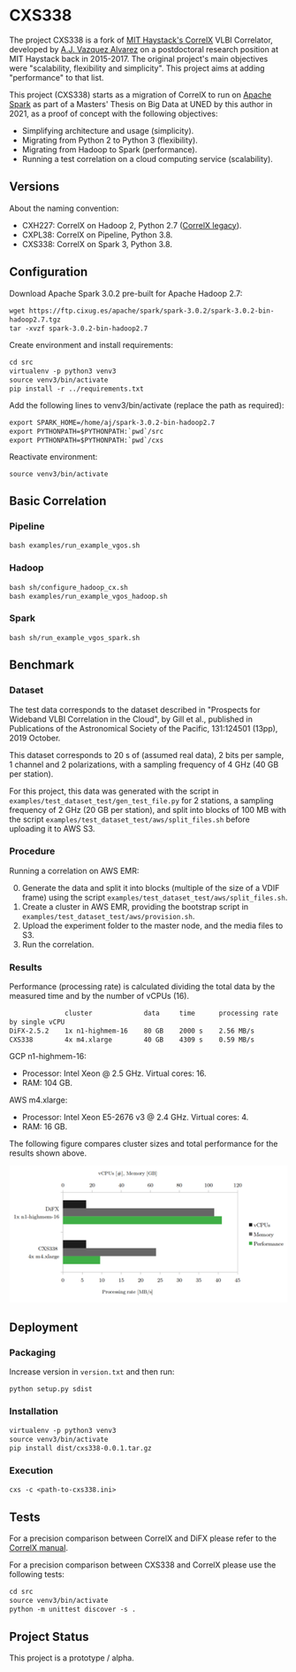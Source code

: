 # CXS338

The project CXS338 is a fork of [MIT Haystack's CorrelX](https://github.com/MITHaystack/CorrelX/) VLBI Correlator, developed by [A.J. Vazquez Alvarez](https://github.com/ajvazquez) on a postdoctoral research position at MIT Haystack back in 2015-2017.
The original project's main objectives were "scalability, flexibility and simplicity". This project aims at adding "performance" to that list.


This project (CXS338) starts as a migration of CorrelX to run on [Apache Spark](https://spark.apache.org/) as part of a Masters' Thesis on Big Data at UNED by this author in 2021, as a proof of concept with the following objectives:
* Simplifying architecture and usage (simplicity).
* Migrating from Python 2 to Python 3 (flexibility).
* Migrating from Hadoop to Spark (performance).
* Running a test correlation on a cloud computing service (scalability).

## Versions

About the naming convention:
* CXH227: CorrelX on Hadoop 2, Python 2.7 ([CorrelX legacy](https://github.com/MITHaystack/CorrelX/)).
* CXPL38: CorrelX on Pipeline, Python 3.8.
* CXS338: CorrelX on Spark 3, Python 3.8.

## Configuration

Download Apache Spark 3.0.2 pre-built for Apache Hadoop 2.7:
```
wget https://ftp.cixug.es/apache/spark/spark-3.0.2/spark-3.0.2-bin-hadoop2.7.tgz
tar -xvzf spark-3.0.2-bin-hadoop2.7
```

Create environment and install requirements:
```
cd src
virtualenv -p python3 venv3
source venv3/bin/activate
pip install -r ../requirements.txt
```
Add the following lines to venv3/bin/activate (replace the path as required):
```
export SPARK_HOME=/home/aj/spark-3.0.2-bin-hadoop2.7
export PYTHONPATH=$PYTHONPATH:`pwd`/src
export PYTHONPATH=$PYTHONPATH:`pwd`/cxs
```
Reactivate environment:
```
source venv3/bin/activate
```

## Basic Correlation

### Pipeline
```
bash examples/run_example_vgos.sh
```
### Hadoop
```
bash sh/configure_hadoop_cx.sh
bash examples/run_example_vgos_hadoop.sh
```
### Spark
```
bash sh/run_example_vgos_spark.sh
```

## Benchmark

### Dataset

The test data corresponds to the dataset described in "Prospects for Wideband VLBI Correlation in the Cloud", by Gill et al.,
published in Publications of the Astronomical Society of the Pacific, 131:124501 (13pp), 2019 October.

This dataset corresponds to 20 s of (assumed real data), 2 bits per sample, 1 channel and 2 polarizations, with a sampling frequency of 4 GHz (40 GB per station).

For this project, this data was generated with the script in ```examples/test_dataset_test/gen_test_file.py``` for 2 stations, a sampling frequency of 2 GHz (20 GB per station), and split into blocks of 100 MB with the script ```examples/test_dataset_test/aws/split_files.sh```
before uploading it to AWS S3.

### Procedure

Running a correlation on AWS EMR:

0. Generate the data and split it into blocks (multiple of the size of a VDIF frame) using the script ```examples/test_dataset_test/aws/split_files.sh```.
1. Create a cluster in AWS EMR, providing the bootstrap script in ```examples/test_dataset_test/aws/provision.sh```.
2. Upload the experiment folder to the master node, and the media files to S3.
3. Run the correlation.

### Results

Performance (processing rate) is calculated dividing the total data by the measured time and by the number of vCPUs (16).

```
              cluster             data     time      processing rate by single vCPU
DiFX-2.5.2    1x n1-highmem-16    80 GB    2000 s    2.56 MB/s
CXS338        4x m4.xlarge        40 GB    4309 s    0.59 MB/s
```

GCP n1-highmem-16:
* Processor: Intel Xeon @ 2.5 GHz. Virtual cores: 16.
* RAM: 104 GB.

AWS m4.xlarge:
* Processor: Intel Xeon E5-2676 v3 @ 2.4 GHz. Virtual cores: 4.
* RAM: 16 GB.

The following figure compares cluster sizes and total performance for the results shown above.

![Performance comparison](perf_comparison.png?raw=true "Performance Comparison")

## Deployment

### Packaging

Increase version in ```version.txt``` and then run:
```
python setup.py sdist
```

### Installation

```
virtualenv -p python3 venv3
source venv3/bin/activate
pip install dist/cxs338-0.0.1.tar.gz
```

### Execution

```
cxs -c <path-to-cxs338.ini>
```

## Tests

For a precision comparison between CorrelX and DiFX please refer to the [CorrelX manual](https://github.com/MITHaystack/CorrelX/blob/master/correlx-user-developer-guide.pdf).

For a precision comparison between CXS338 and CorrelX please use the following tests:

```
cd src
source venv3/bin/activate
python -m unittest discover -s .
```

## Project Status

This project is a prototype / alpha. 
